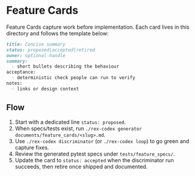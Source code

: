 # Feature Cards

Feature Cards capture work before implementation. Each card lives in this directory and follows the template below:

```markdown
title: Concise summary
status: proposed|accepted|retired
owner: optional-handle
summary:
  - short bullets describing the behaviour
acceptance:
  - deterministic check people can run to verify
notes:
  - links or design context
```

## Flow
1. Start with a dedicated line `status: proposed`.
2. When specs/tests exist, run `./rex-codex generator documents/feature_cards/<slug>.md`.
3. Use `./rex-codex discriminator` (or `./rex-codex loop`) to go green and capture fixes.
4. Review the generated pytest specs under `tests/feature_specs/`.
5. Update the card to `status: accepted` when the discriminator run succeeds, then retire once shipped and documented.
